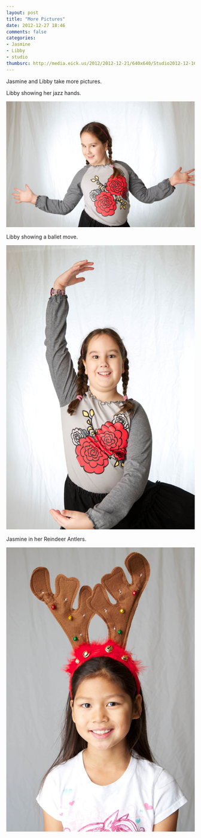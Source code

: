 ```yaml
---
layout: post
title: "More Pictures"
date: 2012-12-27 18:46
comments: false
categories: 
- Jasmine
- Libby
- studio
thumbsrc: http://media.eick.us/2012/2012-12-21/640x640/Studio2012-12-16at17-36-05.jpg
---
```

Jasmine and Libby take more pictures.

Libby showing her jazz hands.

![Libby in studio](/assets/images/2012/2012-12-21/Studio2012-12-16at17-39-13.jpg)


Libby showing a ballet move.

![Libby in studio](/assets/images/2012/2012-12-21/Studio2012-12-16at17-38-36.jpg)


Jasmine in her Reindeer Antlers.

![Jasmine in studio](/assets/images/2012/2012-12-21/Studio2012-12-16at17-36-05.jpg)

